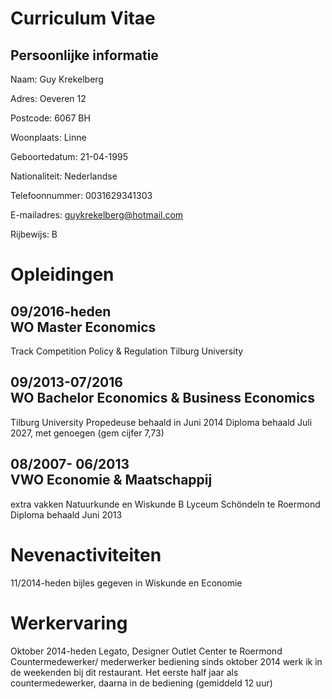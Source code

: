 Curriculum Vitae
====
Persoonlijke informatie
----
Naam:           Guy Krekelberg

Adres:          Oeveren 12

Postcode:       6067 BH

Woonplaats:     Linne

Geboortedatum:  21-04-1995

Nationaliteit:  Nederlandse

Telefoonnummer: 0031629341303

E-mailadres:    guykrekelberg@hotmail.com

Rijbewijs:      B

Opleidingen
====
09/2016-heden   
WO Master Economics
----
Track Competition Policy & Regulation
Tilburg University

09/2013-07/2016  
WO Bachelor Economics & Business Economics 
----
Tilburg University
Propedeuse behaald in Juni 2014
Diploma behaald Juli 2027, met genoegen (gem cijfer 7,73)

08/2007- 06/2013  
VWO Economie & Maatschappij
----
extra vakken Natuurkunde en Wiskunde B
Lyceum Schöndeln te Roermond
Diploma behaald Juni 2013

Nevenactiviteiten
====
11/2014-heden bijles gegeven in Wiskunde en Economie

Werkervaring
====
Oktober 2014-heden Legato, Designer Outlet Center te Roermond
Countermedewerker/ mederwerker bediening 
sinds oktober 2014 werk ik in de weekenden bij dit restaurant.
Het eerste half jaar als countermedewerker, daarna in de bediening (gemiddeld 12 uur)


